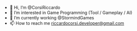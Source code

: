 - 👋 Hi, I’m @CorsiRiccardo
- 👀 I’m interested in Game Programming (Tool / Gameplay / AI)
- 🌱 I’m currently working @StormindGames
- 📫 How to reach me riccardocorsi.developer@gmail.com

<!---
CorsiRiccardo/CorsiRiccardo is a ✨ special ✨ repository because its `README.md` (this file) appears on your GitHub profile.
You can click the Preview link to take a look at your changes.
--->
